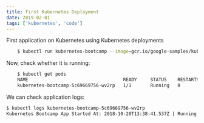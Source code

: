```yaml
---
title: First Kubernetes Deployment
date: 2019-02-01
tags: ['kubernetes', 'code']
---
```


First application on Kubernetes using Kubernetes deployments

<!--more-->

```sh
    $ kubectl run kubernetes-bootcamp --image=gcr.io/google-samples/kubernetes-bootcamp:v1 --port=8080
```

Now, check whether it is running:

```sh
    $ kubectl get pods
    NAME                                   READY     STATUS    RESTARTS   AGE
    kubernetes-bootcamp-5c69669756-wv2rp   1/1       Running   0          11s
```

We can check application logs:

```sh
$ kubectl logs kubernetes-bootcamp-5c69669756-wv2rp
Kubernetes Bootcamp App Started At: 2018-10-20T13:38:41.537Z | Running On:  kubernetes-bootcamp-5c69669756-wv2rp
```

